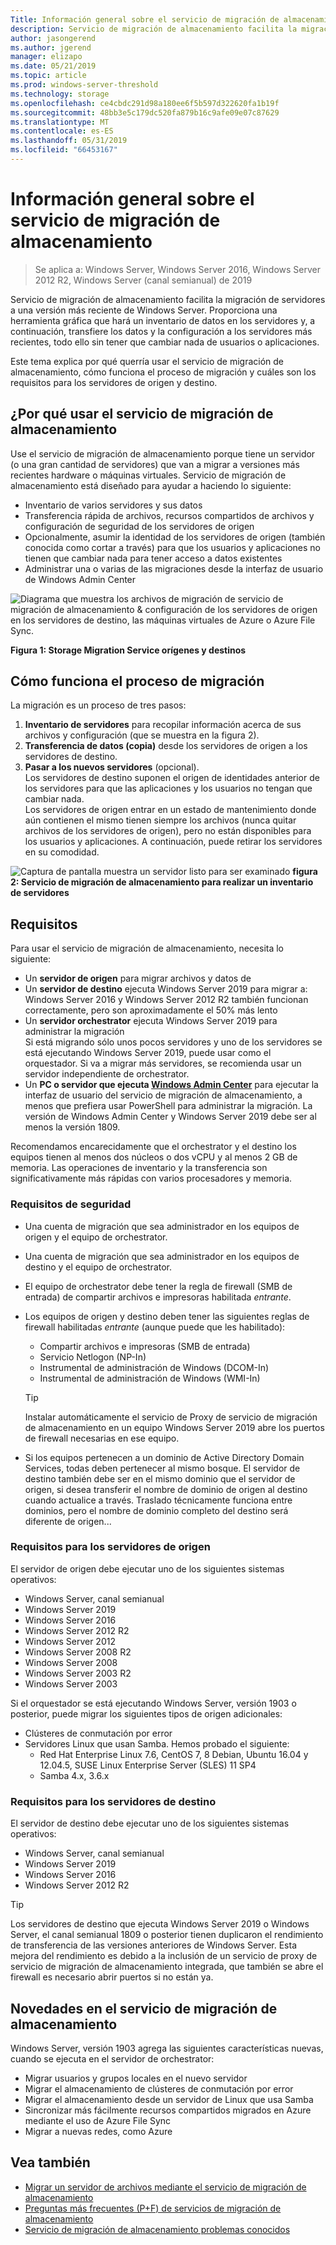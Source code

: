 ```yaml
---
Title: Información general sobre el servicio de migración de almacenamiento
description: Servicio de migración de almacenamiento facilita la migración de servidores a una versión más reciente de Windows Server. Proporciona una herramienta gráfica que hará un inventario de datos en los servidores y, a continuación, transfiere los datos y la configuración a los servidores más recientes, todo ello sin tener que cambiar nada de usuarios o aplicaciones.
author: jasongerend
ms.author: jgerend
manager: elizapo
ms.date: 05/21/2019
ms.topic: article
ms.prod: windows-server-threshold
ms.technology: storage
ms.openlocfilehash: ce4cbdc291d98a180ee6f5b597d322620fa1b19f
ms.sourcegitcommit: 48bb3e5c179dc520fa879b16c9afe09e07c87629
ms.translationtype: MT
ms.contentlocale: es-ES
ms.lasthandoff: 05/31/2019
ms.locfileid: "66453167"
---
```

# <a name="storage-migration-service-overview"></a>Información general sobre el servicio de migración de almacenamiento

>Se aplica a: Windows Server, Windows Server 2016, Windows Server 2012 R2, Windows Server (canal semianual) de 2019

Servicio de migración de almacenamiento facilita la migración de servidores a una versión más reciente de Windows Server. Proporciona una herramienta gráfica que hará un inventario de datos en los servidores y, a continuación, transfiere los datos y la configuración a los servidores más recientes, todo ello sin tener que cambiar nada de usuarios o aplicaciones.

Este tema explica por qué querría usar el servicio de migración de almacenamiento, cómo funciona el proceso de migración y cuáles son los requisitos para los servidores de origen y destino.

## <a name="why-use-storage-migration-service"></a>¿Por qué usar el servicio de migración de almacenamiento

Use el servicio de migración de almacenamiento porque tiene un servidor (o una gran cantidad de servidores) que van a migrar a versiones más recientes hardware o máquinas virtuales. Servicio de migración de almacenamiento está diseñado para ayudar a haciendo lo siguiente:

- Inventario de varios servidores y sus datos
- Transferencia rápida de archivos, recursos compartidos de archivos y configuración de seguridad de los servidores de origen
- Opcionalmente, asumir la identidad de los servidores de origen (también conocida como cortar a través) para que los usuarios y aplicaciones no tienen que cambiar nada para tener acceso a datos existentes
- Administrar una o varias de las migraciones desde la interfaz de usuario de Windows Admin Center

![Diagrama que muestra los archivos de migración de servicio de migración de almacenamiento & configuración de los servidores de origen en los servidores de destino, las máquinas virtuales de Azure o Azure File Sync.](media/overview/storage-migration-service-diagram.png)

**Figura 1: Storage Migration Service orígenes y destinos**

## <a name="how-the-migration-process-works"></a>Cómo funciona el proceso de migración

La migración es un proceso de tres pasos:

1. **Inventario de servidores** para recopilar información acerca de sus archivos y configuración (que se muestra en la figura 2).
2. **Transferencia de datos (copia)** desde los servidores de origen a los servidores de destino.
3. **Pasar a los nuevos servidores** (opcional).<br>Los servidores de destino suponen el origen de identidades anterior de los servidores para que las aplicaciones y los usuarios no tengan que cambiar nada. <br>Los servidores de origen entrar en un estado de mantenimiento donde aún contienen el mismo tienen siempre los archivos (nunca quitar archivos de los servidores de origen), pero no están disponibles para los usuarios y aplicaciones. A continuación, puede retirar los servidores en su comodidad.

![Captura de pantalla muestra un servidor listo para ser examinado](media/migrate/inventory.png)
**figura 2: Servicio de migración de almacenamiento para realizar un inventario de servidores**

## <a name="requirements"></a>Requisitos

Para usar el servicio de migración de almacenamiento, necesita lo siguiente:

- Un **servidor de origen** para migrar archivos y datos de
- Un **servidor de destino** ejecuta Windows Server 2019 para migrar a: Windows Server 2016 y Windows Server 2012 R2 también funcionan correctamente, pero son aproximadamente el 50% más lento
- Un **servidor orchestrator** ejecuta Windows Server 2019 para administrar la migración  <br>Si está migrando sólo unos pocos servidores y uno de los servidores se está ejecutando Windows Server 2019, puede usar como el orquestador. Si va a migrar más servidores, se recomienda usar un servidor independiente de orchestrator.
- Un **PC o servidor que ejecuta [Windows Admin Center](../../manage/windows-admin-center/understand/windows-admin-center.md)**  para ejecutar la interfaz de usuario del servicio de migración de almacenamiento, a menos que prefiera usar PowerShell para administrar la migración. La versión de Windows Admin Center y Windows Server 2019 debe ser al menos la versión 1809.

Recomendamos encarecidamente que el orchestrator y el destino los equipos tienen al menos dos núcleos o dos vCPU y al menos 2 GB de memoria. Las operaciones de inventario y la transferencia son significativamente más rápidas con varios procesadores y memoria.

### <a name="security-requirements"></a>Requisitos de seguridad

- Una cuenta de migración que sea administrador en los equipos de origen y el equipo de orchestrator.
- Una cuenta de migración que sea administrador en los equipos de destino y el equipo de orchestrator.
- El equipo de orchestrator debe tener la regla de firewall (SMB de entrada) de compartir archivos e impresoras habilitada *entrante*.
- Los equipos de origen y destino deben tener las siguientes reglas de firewall habilitadas *entrante* (aunque puede que les habilitado):
  - Compartir archivos e impresoras (SMB de entrada)
  - Servicio Netlogon (NP-In)
  - Instrumental de administración de Windows (DCOM-In)
  - Instrumental de administración de Windows (WMI-In)
  
  > [!TIP]
  > Instalar automáticamente el servicio de Proxy de servicio de migración de almacenamiento en un equipo Windows Server 2019 abre los puertos de firewall necesarias en ese equipo.
- Si los equipos pertenecen a un dominio de Active Directory Domain Services, todas deben pertenecer al mismo bosque. El servidor de destino también debe ser en el mismo dominio que el servidor de origen, si desea transferir el nombre de dominio de origen al destino cuando actualice a través. Traslado técnicamente funciona entre dominios, pero el nombre de dominio completo del destino será diferente de origen...

### <a name="requirements-for-source-servers"></a>Requisitos para los servidores de origen

El servidor de origen debe ejecutar uno de los siguientes sistemas operativos:

- Windows Server, canal semianual
- Windows Server 2019
- Windows Server 2016
- Windows Server 2012 R2
- Windows Server 2012
- Windows Server 2008 R2
- Windows Server 2008
- Windows Server 2003 R2
- Windows Server 2003

Si el orquestador se está ejecutando Windows Server, versión 1903 o posterior, puede migrar los siguientes tipos de origen adicionales:

- Clústeres de conmutación por error
- Servidores Linux que usan Samba. Hemos probado el siguiente:
    - Red Hat Enterprise Linux 7.6, CentOS 7, 8 Debian, Ubuntu 16.04 y 12.04.5, SUSE Linux Enterprise Server (SLES) 11 SP4
    - Samba 4.x, 3.6.x

### <a name="requirements-for-destination-servers"></a>Requisitos para los servidores de destino

El servidor de destino debe ejecutar uno de los siguientes sistemas operativos:

- Windows Server, canal semianual
- Windows Server 2019
- Windows Server 2016
- Windows Server 2012 R2

> [!TIP]
> Los servidores de destino que ejecuta Windows Server 2019 o Windows Server, el canal semianual 1809 o posterior tienen duplicaron el rendimiento de transferencia de las versiones anteriores de Windows Server. Esta mejora del rendimiento es debido a la inclusión de un servicio de proxy de servicio de migración de almacenamiento integrada, que también se abre el firewall es necesario abrir puertos si no están ya.

## <a name="whats-new-in-storage-migration-service"></a>Novedades en el servicio de migración de almacenamiento

Windows Server, versión 1903 agrega las siguientes características nuevas, cuando se ejecuta en el servidor de orchestrator:

- Migrar usuarios y grupos locales en el nuevo servidor
- Migrar el almacenamiento de clústeres de conmutación por error
- Migrar el almacenamiento desde un servidor de Linux que usa Samba
- Sincronizar más fácilmente recursos compartidos migrados en Azure mediante el uso de Azure File Sync
- Migrar a nuevas redes, como Azure

## <a name="see-also"></a>Vea también

- [Migrar un servidor de archivos mediante el servicio de migración de almacenamiento](migrate-data.md)
- [Preguntas más frecuentes (P+F) de servicios de migración de almacenamiento](faq.md)
- [Servicio de migración de almacenamiento problemas conocidos](known-issues.md)
